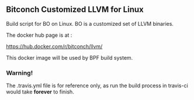 ## Bitconch Customized LLVM for Linux

Build script for BO on Linux. BO is a customized set of LLVM binaries.

The docker hub page is at :

https://hub.docker.com/r/bitconch/llvm/

This docker image will be used by BPF build system.

### Warning!

The .travis.yml file is for reference only, as run the build process in travis-ci would take **forever** to finish.

